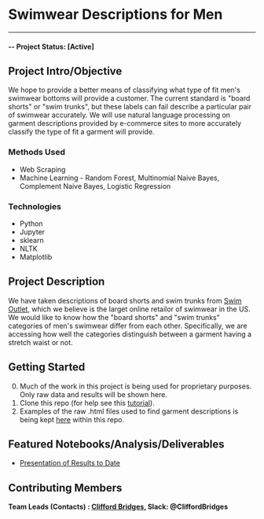 # Swimwear Descriptions for Men

---

#### -- Project Status: [Active]

## Project Intro/Objective
We hope to provide a better means of classifying  what type of fit men's swimwear bottoms will provide a customer. 
The current standard is "board shorts" or "swim trunks", but these labels can fail describe a particular pair of swimwear accurately. 
We will use natural language processing on garment descriptions provided by e-commerce sites to more accurately classify the type of fit a garment will provide.

### Methods Used
* Web Scraping
* Machine Learning - Random Forest, Multinomial Naive Bayes, Complement Naive Bayes, Logistic Regression

### Technologies
* Python
* Jupyter
* sklearn
* NLTK
* Matplotlib

## Project Description
We have taken descriptions of board shorts and swim trunks from [Swim Outlet](https://www.swimoutlet.com/), which we believe is the larget online retailor of swimwear in the US. 
We would like to know how the "board shorts" and "swim trunks" categories of men's swimwear differ from each other. 
Specifically, we are accessing how well the categories distinguish between a garment having a stretch waist or not. 

## Getting Started
0. Much of the work in this project is being used for proprietary purposes. Only raw data and results will be shown here.
1. Clone this repo (for help see this [tutorial](https://help.github.com/articles/cloning-a-repository/)).
2. Examples of the raw .html files used to find garment descriptions is being kept [here](data) within this repo.

## Featured Notebooks/Analysis/Deliverables
* [Presentation of Results to Date](https://github.com/CliffordBridges/swimwear-descriptions-for-men/blob/master/results/presentation/presentation.pdf)

## Contributing Members

**Team Leads (Contacts) : [Clifford Bridges](https://github.com/CliffordBridges), Slack: @CliffordBridges**
